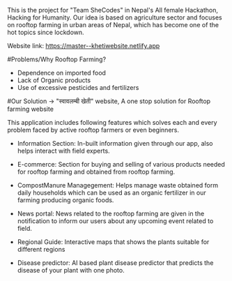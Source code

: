 This is the project for "Team SheCodes" in Nepal's All female Hackathon, Hacking for Humanity. Our idea is based on agriculture sector and focuses on rooftop farming in urban areas of Nepal, which has become one of the hot topics since lockdown. 

Website link: https://master--khetiwebsite.netlify.app

#Problems/Why Rooftop Farming?

- Dependence on imported food
- Lack of Organic products
- Use of excessive pesticides and fertilizers

#Our Solution -> "स्वावलम्बी खेती" website, A one stop solution for Rooftop farming website

This application includes following features which solves each and every problem faced by active rooftop farmers or even beginners.

- Information Section: In-built information given through our app, also helps interact with field     experts.

- E-commerce: Section for buying and selling of various products needed for rooftop farming and obtained from rooftop farming.

- CompostManure Managegement: Helps manage waste obtained form daily households which can be used as an organic fertilizer in our farming producing organic foods.

- News portal: News related to the rooftop farming are given in the notification to inform our users about any upcoming event related to field.

- Regional Guide: Interactive maps that shows the plants suitable for different regions

- Disease predictor: AI based plant disease predictor that predicts the disease of your plant with one photo.
